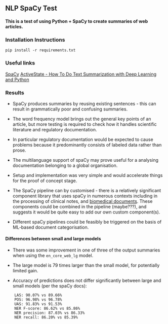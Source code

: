## NLP SpaCy Test

#### This is a test of using Python + SpaCy to create summaries of web articles.

### Installation Instructions

```
pip install -r requirements.txt
```

### Useful links

[SpaCy](https://spacy.io/)
[ActiveState - How To Do Text Summarization with Deep Learning and Python](https://www.activestate.com/blog/how-to-do-text-summarization-with-python/)

### Results

-   SpaCy produces summaries by reusing existing sentences - this can result in grammatically poor and confusing summaries.

-   The word frequency model brings out the general key points of an article, but more testing is required to check how it handles scientific literature and regulatory documentation.

-   In particular regulatory documentation would be expected to cause problems because it predominantly consists of labeled data rather than prose.

-   The multilanguage support of spaCy may prove useful for a analysing documentation belonging to a global organisation.

-   Setup and implementation was very simple and would accelerate things for the proof of concept stage.

-   The SpaCy pipeline can by customised - there is a relatively significant component library that uses spaCy in numerous contexts including in the processing of clinical notes, and [biomedical documents](https://spacy.io/universe/project/scispacy). These components could be combined in the pipeline (maybe???), and suggests it would be quite easy to add our own custom component(s).

-   Different spaCy pipelines could be feasibly be triggered on the basis of ML-based document categorisation.

#### Differences between small and large models

-   There was some improvement in one of three of the output summaries when using the `en_core_web_lg` model.

-   The large model is 79 times larger than the small model, for potentially limited gain.

-   Accuracy of predictions does not differ significantly between large and small models (per the spaCy docs):

```
    LAS: 90.07% vs 89.66%
    POS: 96.98% vs 96.78%
    UAS: 91.83% vs 91.53%
    NER F-score: 86.62% vs 85.86%
    NER precision: 87.03% vs 86.33%
    NER recall: 86.20% vs 85.39%

```
